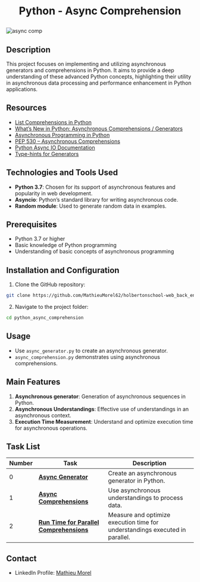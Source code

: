 # <p align="center">Python - Async Comprehension</p>

![async comp](https://github.com/MathieuMorel62/holbertonschool-web_back_end/assets/113856302/2c7e8d24-15d2-47c0-adea-f617bcc5ddb6)

## Description
This project focuses on implementing and utilizing asynchronous generators and comprehensions in Python. It aims to provide a deep understanding of these advanced Python concepts, highlighting their utility in asynchronous data processing and performance enhancement in Python applications.

## Resources
- [List Comprehensions in Python](https://docs.python.org/3/tutorial/datastructures.html#list-comprehensions)
- [What’s New in Python: Asynchronous Comprehensions / Generators](https://www.blog.pythonlibrary.org/2017/02/14/whats-new-in-python-asynchronous-comprehensions-generators/)
- [Asynchronous Programming in Python](https://realpython.com/async-io-python/)
- [PEP 530 – Asynchronous Comprehensions](https://www.python.org/dev/peps/pep-0530/)
- [Python Async IO Documentation](https://docs.python.org/3/library/asyncio.html)
- [Type-hints for Generators](https://docs.python.org/3/library/typing.html)

## Technologies and Tools Used
- **Python 3.7**: Chosen for its support of asynchronous features and popularity in web development.
- **Asyncio**: Python’s standard library for writing asynchronous code.
- **Random module**: Used to generate random data in examples.

## Prerequisites
- Python 3.7 or higher
- Basic knowledge of Python programming
- Understanding of basic concepts of asynchronous programming

## Installation and Configuration
1. Clone the GitHub repository:

```bash
git clone https://github.com/MathieuMorel62/holbertonschool-web_back_end.git
```

2. Navigate to the project folder: 

```bash
cd python_async_comprehension
```

## Usage
- Use `async_generator.py` to create an asynchronous generator.
- `async_comprehension.py` demonstrates using asynchronous comprehensions.

## Main Features
1. **Asynchronous generator**: Generation of asynchronous sequences in Python.
2. **Asynchronous Understandings**: Effective use of understandings in an asynchronous context.
3. **Execution Time Measurement**: Understand and optimize execution time for asynchronous operations.

## Task List

| Number | Task | Description |
| ------ | ---- | ----------- |
| 0 | [**Async Generator**](https://github.com/MathieuMorel62/holbertonschool-web_back_end/blob/main/python_async_comprehension/0-async_generator.py) | Create an asynchronous generator in Python. |
| 1 | [**Async Comprehensions**](https://github.com/MathieuMorel62/holbertonschool-web_back_end/blob/main/python_async_comprehension/1-async_comprehension.py) | Use asynchronous understandings to process data. |
| 2 | [**Run Time for Parallel Comprehensions**](https://github.com/MathieuMorel62/holbertonschool-web_back_end/blob/main/python_async_comprehension/2-measure_runtime.py) | Measure and optimize execution time for understandings executed in parallel. |


## Contact
- LinkedIn Profile: [Mathieu Morel](https://www.linkedin.com/in/mathieu-morel-9ab457261/)
